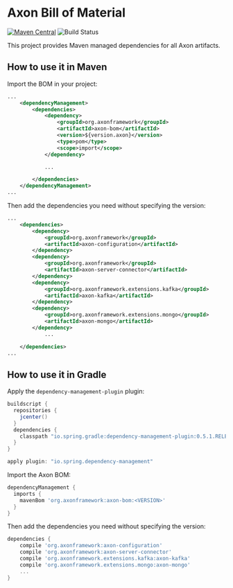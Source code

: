 # Axon Bill of Material
[![Maven Central](https://maven-badges.herokuapp.com/maven-central/org.axonframework/axon-bom/badge.svg)](https://maven-badges.herokuapp.com/maven-central/org.axonframework/axon-bom)
![Build Status](https://github.com/AxonFramework/axon-bom/actions/workflows/maven.yml/badge.svg?branch=master)

This project provides Maven managed dependencies for all Axon artifacts.

## How to use it in Maven

Import the BOM in your project:

```xml
...
    <dependencyManagement>
        <dependencies>
            <dependency>
                <groupId>org.axonframework</groupId>
                <artifactId>axon-bom</artifactId>
                <version>${version.axon}</version>
                <type>pom</type>
                <scope>import</scope>
            </dependency>

            ...

        </dependencies>
    </dependencyManagement>
...
```

Then add the dependencies you need without specifying the version:

```xml
...
    <dependencies>
        <dependency>
            <groupId>org.axonframework</groupId>
            <artifactId>axon-configuration</artifactId>
        </dependency>
        <dependency>
            <groupId>org.axonframework</groupId>
            <artifactId>axon-server-connector</artifactId>
        </dependency>
        <dependency>
            <groupId>org.axonframework.extensions.kafka</groupId>
            <artifactId>axon-kafka</artifactId>
        </dependency>
        <dependency>
            <groupId>org.axonframework.extensions.mongo</groupId>
            <artifactId>axon-mongo</artifactId>
        </dependency>
            ...

    </dependencies>
...
```

## How to use it in Gradle

Apply the `dependency-management-plugin` plugin:

```groovy
buildscript {
  repositories {
    jcenter()
  }
  dependencies {
    classpath "io.spring.gradle:dependency-management-plugin:0.5.1.RELEASE"
  }
}

apply plugin: "io.spring.dependency-management"
```
Import the Axon BOM:

```groovy
dependencyManagement {
  imports {
    mavenBom 'org.axonframework:axon-bom:<VERSION>'
  }
}
```

Then add the dependencies you need without specifying the version:

```groovy
dependencies {
    compile 'org.axonframework:axon-configuration'
    compile 'org.axonframework:axon-server-connector'
    compile 'org.axonframework.extensions.kafka:axon-kafka'
    compile 'org.axonframework.extensions.mongo:axon-mongo'
    ...
}
```
